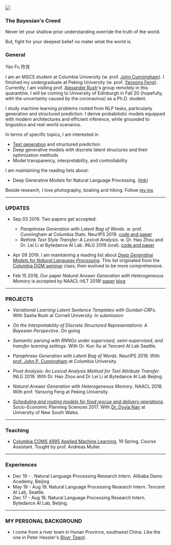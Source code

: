 
![](https://franxyao.github.io/images/ESB.jpg)

### The Bayesian's Creed

Never let your shallow prior understanding override the truth of the world.

But, fight for your deepest belief no mater what the world is. 

### General

Yao Fu 符尧 

I am an MSCS student at Columbia University (w. prof. [John Cunningham](https://stat.columbia.edu/~cunningham/)). 
I finished my undergraduate at Peking University (w. prof. [Yansong Feng](https://sites.google.com/site/ysfeng/home)). 
Currently, I am visiting prof. [Alexander Rush](http://rush-nlp.com/)'s group remotely in this quarantine. 
I will be coming to University of Edinburgh in Fall 20 (hopefully, with the uncertainty caused by the coronavirus) as a Ph.D. student. 

I study machine learning problems rooted from NLP tasks, particularly generation and structured prediction. I derive probabilistic models equipped with modern architectures and efficient inference, while grounded to linguistics and real-world scenarios. 

In terms of specific topics, I am interested in 
* [Text generation](https://github.com/FranxYao/franxyao.github.io/blob/master/blog/yaofu_NLG.pdf) and structured prediction
* Deep generative models with discrete latent structures and their optimization methods
* Model transparency, interpretability, and controllability

I am maintaining the reading lists about:
* Deep Generative Models for Natural Language Processing. ([link](https://github.com/franxyao/Deep-Generative-Models-for-Natural-Language-Processing))

Beside research, I love photography, boating and hiking. Follow [my ins](https://www.instagram.com/franx_yao/)

-----

### UPDATES

* Sep 03 2019. Two papers get accepted:

  * _Paraphrase Generation with Latent Bag of Words_. w. prof. Cunningham at Columbia Stats. NeurIPS 2019. [code and paper](https://github.com/FranxYao/dgm_latent_bow)
  * _Rethink Text Style Transfer: A Lexical Analysis_. w. Dr. Hao Zhou and Dr. Lei Li at Bytedance AI Lab. INLG 2019 (oral). [code and paper](https://github.com/FranxYao/pivot_analysis)

* Apr 09 2019. I am maintaining a reading list about [_Deep Generative Models for Natural Language Processing_](https://github.com/franxyao/Deep-Generative-Models-for-Natural-Language-Processing). This list originated from the [Columbia DGM seminar](http://stat.columbia.edu/~cunningham/teaching/GR8201/) class, then evolved to be more comprehensive. 

* Feb 15 2018, Our paper _Natural Answer Generation with Heterogeneous Memory_ is accepted by NAACL-HLT 2018! [paper](https://franxyao.github.io/NaturalAnswerGeneration.pdf) [blog](https://franxyao.github.io/NaturalAnswer.html)

-----

### PROJECTS
* _Variational Learning Latent Sentence Templates with Gumbel-CRFs_. With Sasha Rush at Cornell University. In submission 

* _On the Interpretability of Discrete Structured Representations: A Bayesian Perspective_. On going

* _Semantic parsing with RNNGs under supervised, semi-supervised, and transfer learning settings_. With Dr. Kun Xu at Tencent AI Lab Seattle.

* _Paraphrase Generation with Latent Bag of Words_. NeurIPS 2019. With [prof. John P. Cunningham](https://stat.columbia.edu/~cunningham/) at Columbia University.  

* _Pivot Analysis: An Lexical Analysis Method for Text Attribute Transfer_. INLG 2019. With Dr. Hao Zhou and Dr Lei Li at Bytedance AI Lab Beijing. 
  
* _Natural Answer Generation with Heterogeneous Memory_. NAACL 2018. With prof. Yansong Feng at Peking University.

* [_Scheduling and routing models for food rescue and delivery operations_](https://github.com/franxyao/Multi-Vehicle-Multi-Peroid-Dynamic-Tabu-Search/tree/master). Socio-Economic Planning Sciences 2017. With [Dr. Dyvia Nair](http://www.rciti.unsw.edu.au/staff/divya-nair) at University of New South Wales. 

-----

### Teaching 

* [Columbia COMS 4995 Applied Machine Learning](http://www.cs.columbia.edu/~amueller/comsw4995s19/), 19 Spring, Course Assistant. Tought by prof. Andreas Muller. 


-----

### Experiences

* Dec 19 - . Natural Language Processing Research Intern. Alibaba Damo Academy, Beijing
* May 19 - Aug 19.  Natural Language Processing Research Intern. Tencent AI Lab, Seattle.
* Dec 17 - Aug 18. Natural Language Processing Research Intern. Bytedance AI Lab, Beijing. 

-----

### MY PERSONAL BACKGROUND

* I come from a river town in Hunan Province, southwest China. Like the one in Peter Hessler's [_River Town_](http://www.goodreads.com/book/show/94053.River_Town)). 





